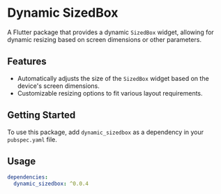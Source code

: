 # Dynamic SizedBox

A Flutter package that provides a dynamic `SizedBox` widget, allowing for dynamic resizing based on screen dimensions or other parameters.

## Features

- Automatically adjusts the size of the `SizedBox` widget based on the device's screen dimensions.
- Customizable resizing options to fit various layout requirements.

## Getting Started

To use this package, add `dynamic_sizedbox` as a dependency in your `pubspec.yaml` file.

## Usage



```yaml
dependencies:
  dynamic_sizedbox: ^0.0.4
